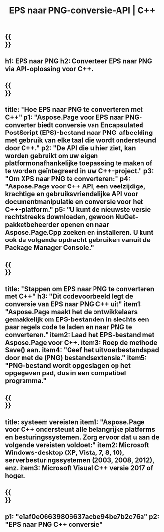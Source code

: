 ﻿---
translation: true
template: /_templates/_conversion-child-cpp.md
title: EPS naar PNG-conversie-API | C++
url: /cpp/conversion/eps-to-png/
description: EPS naar PNG-conversie geleverd door Aspose.Page voor C++ API-oplossing. Werkt in C++ Runtime Environment voor Windows 32 bit, Windows 64 bit en Linux 64 bit.
informat: EPS
outformat: PNG
otherformats: XPS PS
---

{{<section banner>}}
---
h1: EPS naar PNG
h2: Converteer EPS naar PNG via API-oplossing voor C++.
---

{{<section overview>}}
---
title: "Hoe EPS naar PNG te converteren met C++"
p1: "Aspose.Page voor EPS naar PNG-converter biedt conversie van Encapsulated PostScript (EPS)-bestand naar PNG-afbeelding met gebruik van elke taal die wordt ondersteund door C++."
p2: "De API die u hier ziet, kan worden gebruikt om uw eigen platformonafhankelijke toepassing te maken of te worden geïntegreerd in uw C++-project."
p3: "Om XPS naar PNG te converteren:"
p4: "Aspose.Page voor C++ API, een veelzijdige, krachtige en gebruiksvriendelijke API voor documentmanipulatie en conversie voor het C++-platform."
p5: "U kunt de nieuwste versie rechtstreeks downloaden, gewoon NuGet-pakketbeheerder openen en naar Aspose.Page.Cpp zoeken en installeren. U kunt ook de volgende opdracht gebruiken vanuit de Package Manager Console."
---

{{<section feature1>}}
---
title: "Stappen om EPS naar PNG te converteren met C++"
h3: "Dit codevoorbeeld legt de conversie van EPS naar PNG C++ uit"
item1: "Aspose.Page maakt het de ontwikkelaars gemakkelijk om EPS-bestanden in slechts een paar regels code te laden en naar PNG te converteren."
item2: Laad het EPS-bestand met Aspose.Page voor C++.
item3: Roep de methode Save() aan.
item4: "Geef het uitvoerbestandspad door met de (PNG) bestandsextensie."
item5: "PNG-bestand wordt opgeslagen op het opgegeven pad, dus in een compatibel programma."
---

{{<section feature2>}}
---
title: systeem vereisten
item1: "Aspose.Page voor C++ ondersteunt alle belangrijke platforms en besturingssystemen. Zorg ervoor dat u aan de volgende vereisten voldoet:"
item2: Microsoft Windows-desktop (XP, Vista, 7, 8, 10), serverbesturingssystemen (2003, 2008, 2012), enz.
item3: Microsoft Visual C++ versie 2017 of hoger.
---

{{<section gist>}}
---
p1: "e1af0e06639806637acbe94be7b2c76a"
p2: "EPS naar PNG C++ conversie"
---
